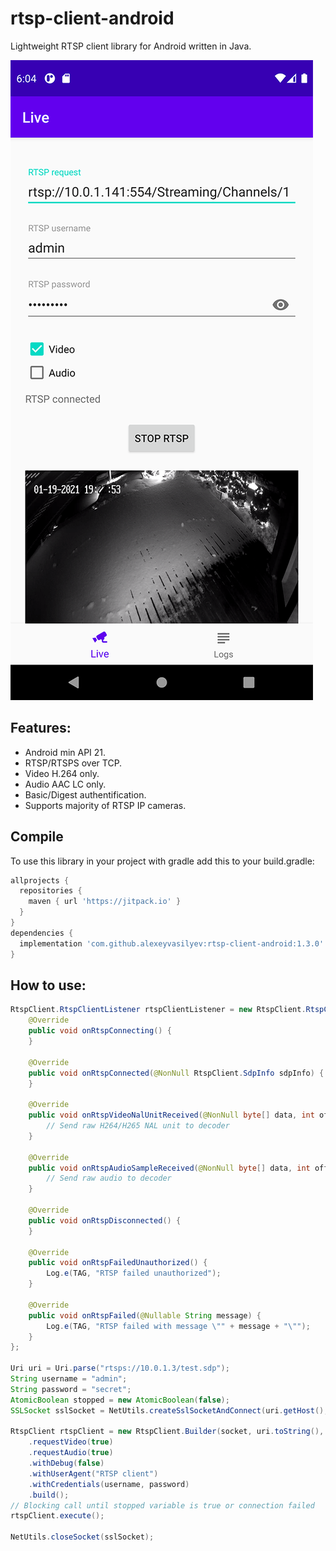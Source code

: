 # rtsp-client-android
Lightweight RTSP client library for Android written in Java.

![Screenshot](docs/images/rtsp-demo-app.png?raw=true "Screenshot")

## Features:
- Android min API 21.
- RTSP/RTSPS over TCP.
- Video H.264 only.
- Audio AAC LC only.
- Basic/Digest authentification.
- Supports majority of RTSP IP cameras.


## Compile

To use this library in your project with gradle add this to your build.gradle:

```gradle
allprojects {
  repositories {
    maven { url 'https://jitpack.io' }
  }
}
dependencies {
  implementation 'com.github.alexeyvasilyev:rtsp-client-android:1.3.0'
}
```

## How to use:
```java
RtspClient.RtspClientListener rtspClientListener = new RtspClient.RtspClientListener() {
    @Override
    public void onRtspConnecting() {
    }

    @Override
    public void onRtspConnected(@NonNull RtspClient.SdpInfo sdpInfo) {
    }

    @Override
    public void onRtspVideoNalUnitReceived(@NonNull byte[] data, int offset, int length, long timestamp) {
        // Send raw H264/H265 NAL unit to decoder
    }

    @Override
    public void onRtspAudioSampleReceived(@NonNull byte[] data, int offset, int length, long timestamp) {
        // Send raw audio to decoder
    }

    @Override
    public void onRtspDisconnected() {
    }

    @Override
    public void onRtspFailedUnauthorized() {
        Log.e(TAG, "RTSP failed unauthorized");
    }

    @Override
    public void onRtspFailed(@Nullable String message) {
        Log.e(TAG, "RTSP failed with message \"" + message + "\"");
    }
};

Uri uri = Uri.parse("rtsps://10.0.1.3/test.sdp");
String username = "admin";
String password = "secret";
AtomicBoolean stopped = new AtomicBoolean(false);
SSLSocket sslSocket = NetUtils.createSslSocketAndConnect(uri.getHost(), uri.getPort(), 10000);

RtspClient rtspClient = new RtspClient.Builder(socket, uri.toString(), stopped, rtspClientListener)
    .requestVideo(true)
    .requestAudio(true)
    .withDebug(false)
    .withUserAgent("RTSP client")
    .withCredentials(username, password)
    .build();
// Blocking call until stopped variable is true or connection failed
rtspClient.execute();

NetUtils.closeSocket(sslSocket);
```
